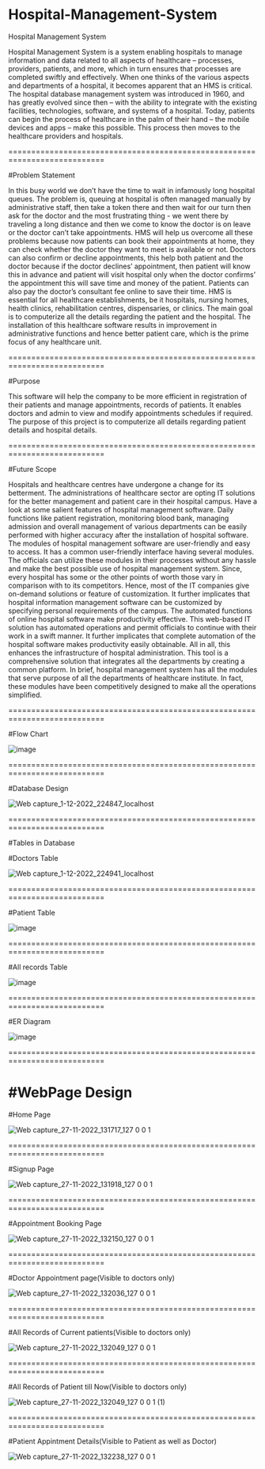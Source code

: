 # Hospital-Management-System
Hospital Management System


Hospital Management System is a system enabling hospitals to manage information and data related to all aspects of healthcare – processes, providers, patients, and more, which in turn ensures that processes are completed swiftly and effectively. When one thinks of the various aspects and departments of a hospital, it becomes apparent that an HMS is critical. The hospital database management system was introduced in 1960, and has greatly evolved since then – with the ability to integrate with the existing facilities, technologies, software, and systems of a hospital. Today, patients can begin the process of healthcare in the palm of their hand – the mobile devices and apps – make this possible. This process then moves to the healthcare providers and hospitals.

===========================================================================

#Problem Statement

In this busy world we don’t have the time to wait in infamously long hospital queues. The 
problem is, queuing at hospital is often managed manually by administrative staff, then take a token 
there and then wait for our turn then ask for the doctor and the most frustrating thing - we went there 
by traveling a long distance and then we come to know the doctor is on leave or the doctor can’t take 
appointments.
 HMS will help us overcome all these problems because now patients can book their appointments 
at home, they can check whether the doctor they want to meet is available or not. Doctors can also 
confirm or decline appointments, this help both patient and the doctor because if the doctor declines’ 
appointment, then patient will know this in advance and patient will visit hospital only when the doctor 
confirms’ the appointment this will save time and money of the patient. Patients can also pay the 
doctor’s consultant fee online to save their time.
 HMS is essential for all healthcare establishments, be it hospitals, nursing homes, health clinics, 
rehabilitation centres, dispensaries, or clinics. The main goal is to computerize all the details regarding 
the patient and the hospital. The installation of this healthcare software results in improvement in 
administrative functions and hence better patient care, which is the prime focus of any healthcare unit.

===========================================================================

#Purpose

This software will help the company to be more efficient in registration of their patients and 
manage appointments, records of patients. It enables doctors and admin to view and modify 
appointments schedules if required. The purpose of this project is to computerize all details regarding 
patient details and hospital details.

===========================================================================

#Future Scope

Hospitals and healthcare centres have undergone a change for its betterment. The 
administrations of healthcare sector are opting IT solutions for the better management and 
patient care in their hospital campus. Have a look at some salient features of hospital 
management software.
 Daily functions like patient registration, monitoring blood bank, managing admission 
and overall management of various departments can be easily performed with higher 
accuracy after the installation of hospital software.
The modules of hospital management software are user-friendly and easy to access. It has a 
common user-friendly interface having several modules. The officials can utilize these 
modules in their processes without any hassle and make the best possible use of hospital 
management system.
 Since, every hospital has some or the other points of worth those vary in comparison 
with to its competitors. Hence, most of the IT companies give on-demand solutions or feature 
of customization. It further implicates that hospital information management software can 
be customized by specifying personal requirements of the campus.
 The automated functions of online hospital software make productivity effective. 
This web-based IT solution has automated operations and permit officials to continue with 
their work in a swift manner. It further implicates that complete automation of the hospital 
software makes productivity easily obtainable. All in all, this enhances the infrastructure of 
hospital administration.
 This tool is a comprehensive solution that integrates all the departments by creating 
a common platform. In brief, hospital management system has all the modules that serve 
purpose of all the departments of healthcare institute. In fact, these modules have been 
competitively designed to make all the operations simplified.

===========================================================================

#Flow Chart


![image](https://user-images.githubusercontent.com/96913187/205117160-6568ac1b-b638-4f0c-b884-aa8de437c778.png)

===========================================================================

#Database Design


![Web capture_1-12-2022_224847_localhost](https://user-images.githubusercontent.com/96913187/205118050-9d1e8f04-cb60-48c3-aa75-1db6215f21ff.jpeg)

===========================================================================

#Tables in Database

#Doctors Table

![Web capture_1-12-2022_224941_localhost](https://user-images.githubusercontent.com/96913187/205118346-6f4d515b-c52d-4083-bcc5-328ac7e324bb.jpeg)

===========================================================================

#Patient Table

![image](https://user-images.githubusercontent.com/96913187/205118767-06e11408-f099-4f8d-84b2-322cabab2ff4.png)

===========================================================================

#All records Table

![image](https://user-images.githubusercontent.com/96913187/205118956-7825da09-2ac8-4f76-8ec3-27680702cc76.png)

===========================================================================

#ER Diagram

![image](https://user-images.githubusercontent.com/96913187/205119184-c89a1fc3-e2db-4cd2-a0fa-49d90576fb7f.png)

===========================================================================

#WebPage Design
===========================================================================
#Home Page

![Web capture_27-11-2022_131717_127 0 0 1](https://user-images.githubusercontent.com/96913187/205119978-782dc14d-07b0-4300-a917-582f02a4c8e5.jpeg)

===========================================================================

#Signup Page

![Web capture_27-11-2022_131918_127 0 0 1](https://user-images.githubusercontent.com/96913187/205120340-7136eae6-1fd6-4e1d-808f-1e75989e8b70.jpeg)

===========================================================================

#Appointment Booking Page

![Web capture_27-11-2022_132150_127 0 0 1](https://user-images.githubusercontent.com/96913187/205120375-5deba762-4904-4e21-97fd-3c6e01c53142.jpeg)

===========================================================================

#Doctor Appointment page(Visible to doctors only)

![Web capture_27-11-2022_132036_127 0 0 1](https://user-images.githubusercontent.com/96913187/205120615-39016485-fd7e-4a0a-91bd-db3c6827abf0.jpeg)

===========================================================================

#All Records of Current patients(Visible to doctors only)

![Web capture_27-11-2022_132049_127 0 0 1](https://user-images.githubusercontent.com/96913187/205120848-87fe3b15-71c5-4739-88c7-4f049f30199d.jpeg)

===========================================================================

#All Records of Patient till Now(Visible to doctors only)

![Web capture_27-11-2022_132049_127 0 0 1 (1)](https://user-images.githubusercontent.com/96913187/205121771-5b1a6996-89d5-4f6f-83ab-ec2913e146e0.jpeg)


===========================================================================

#Patient Appintment Details(Visible to Patient as well as Doctor)

![Web capture_27-11-2022_132238_127 0 0 1](https://user-images.githubusercontent.com/96913187/205121193-f8a18310-3b80-48f3-8c41-ad38e6a6cf7d.jpeg)
